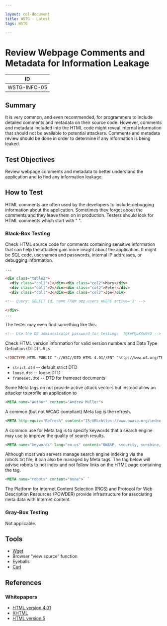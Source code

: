 ```yaml
---

layout: col-document
title: WSTG - Latest
tags: WSTG

---
```

# Review Webpage Comments and Metadata for Information Leakage

|ID           |
|-------------|
|WSTG-INFO-05|

## Summary

It is very common, and even recommended, for programmers to include detailed comments and metadata on their source code. However, comments and metadata included into the HTML code might reveal internal information that should not be available to potential attackers. Comments and metadata review should be done in order to determine if any information is being leaked.

## Test Objectives

Review webpage comments and metadata to better understand the application and to find any information leakage.

## How to Test

HTML comments are often used by the developers to include debugging information about the application. Sometimes they forget about the comments and they leave them on in production. Testers should look for HTML comments which start with " ".

### Black-Box Testing

Check HTML source code for comments containing sensitive information that can help the attacker gain more insight about the application. It might be SQL code, usernames and passwords, internal IP addresses, or debugging information.

```html
...

<div class="table2">
  <div class="col1">1</div><div class="col2">Mary</div>
  <div class="col1">2</div><div class="col2">Peter</div>
  <div class="col1">3</div><div class="col2">Joe</div>

<!-- Query: SELECT id, name FROM app.users WHERE active='1' -->

</div>
...
```

The tester may even find something like this:

```html
<!-- Use the DB administrator password for testing:  f@keP@a$$w0rD -->
```

Check HTML version information for valid version numbers and Data Type Definition (DTD) URLs

```html
<!DOCTYPE HTML PUBLIC "-//W3C//DTD HTML 4.01//EN" "http://www.w3.org/TR/html4/strict.dtd">
```

- `strict.dtd` -- default strict DTD
- `loose.dtd` -- loose DTD
- `frameset.dtd` -- DTD for frameset documents

Some Meta tags do not provide active attack vectors but instead allow an attacker to profile an application to

```html
<META name="Author" content="Andrew Muller">
```

A common (but not WCAG compliant) Meta tag is the refresh.

```html
<META http-equiv="Refresh" content="15;URL=https://www.owasp.org/index.html">
```

A common use for Meta tag is to specify keywords that a search engine may use to improve the quality of search results.

```html
<META name="keywords" lang="en-us" content="OWASP, security, sunshine, lollipops">
```

Although most web servers manage search engine indexing via the robots.txt file, it can also be managed by Meta tags. The tag below will advise robots to not index and not follow links on the HTML page containing the tag.

```html
<META name="robots" content="none">` `
```

The Platform for Internet Content Selection (PICS) and Protocol for Web Description Resources (POWDER) provide infrastructure for associating meta data with Internet content.

### Gray-Box Testing

Not applicable.

## Tools

- [Wget](https://www.gnu.org/software/wget/wget.html)
- Browser “view source” function
- Eyeballs
- [Curl](https://curl.haxx.se/)

## References

### Whitepapers

- [HTML version 4.01](https://www.w3.org/TR/1999/REC-html401-19991224)
- [XHTML](https://www.w3.org/TR/2010/REC-xhtml-basic-20101123/)
- [HTML version 5](https://www.w3.org/TR/html5/)
